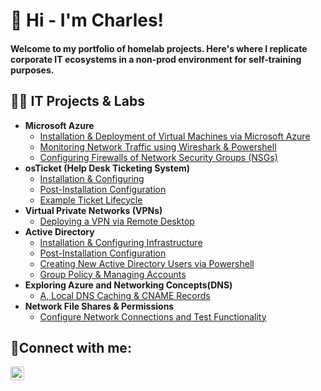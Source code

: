 ## <H1>👋 Hi - I'm Charles!</H1>
<h4>Welcome to my portfolio of homelab projects. Here's where I replicate corporate IT ecosystems in a non-prod environment for self-training purposes.</h4>
<h2>👨‍💻 IT Projects & Labs</h2>


- <b>Microsoft Azure</b>
  - [Installation & Deployment of Virtual Machines via Microsoft Azure](https://github.com/csweet81/azure-setup)
  - [Monitoring Network Traffic using Wireshark & Powershell](https://github.com/csweet81/azure-network-protocols)
  - [Configuring Firewalls of Network Security Groups (NSGs)](https://github.com/csweet81/firewall-testing)
- <b>osTicket (Help Desk Ticketing System)</b>
  - [Installation & Configuring](https://github.com/csweet1/osticket-prereqs)
  - [Post-Installation Configuration](https://github.com/csweet81/post-install-config)
  - [Example Ticket Lifecycle](https://github.com/csweet81/ticket-lifecycle)
- <b>Virtual Private Networks (VPNs)</b>
  - [Deploying a VPN via Remote Desktop](https://github.com/csweet81/vpn-prereqs)
- <b>Active Directory</b>
  - [Installation & Configuring Infrastructure](https://github.com/csweet81/ad-prereqs)
  - [Post-Installation Configuration](https://github.com/csweet81/ad-post-install-config)
  - [Creating New Active Directory Users via Powershell](https://github.com/csweet81/ad-creating-users)
  - [Group Policy & Managing Accounts](https://github.com/csweet81/ad-group-policy)
- <b>Exploring Azure and Networking Concepts(DNS)</b>
  - [A, Local DNS Caching & CNAME Records](https://github.com/csweet81/dns-lab)
- <b>Network File Shares & Permissions</b>
  - [Configure Network Connections and Test Functionality](https://github.com/csweet81/network-file-sharing)


<h2>🤳Connect with me:</h2>

[<img align="left" alt="Josh | LinkedIn" width="22px" src="https://cdn.jsdelivr.net/npm/simple-icons@v3/icons/linkedin.svg" />][linkedin]

[linkedin]: https://linkedin.com/in/csweet81




<!--
**charlessweet81/charlessweet81** is a ✨ _special_ ✨ repository because its `README.md` (this file) appears on your GitHub profile.

Here are some ideas to get you started:

- 🔭 I’m currently working on ...
- 🌱 I’m currently learning ...
- 👯 I’m looking to collaborate on ...
- 🤔 I’m looking for help with ...
- 💬 Ask me about ...
- 📫 How to reach me: ...
- 😄 Pronouns: ...
- ⚡ Fun fact: ...
-->
